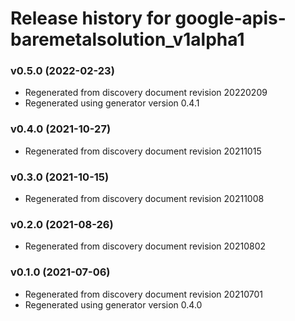 # Release history for google-apis-baremetalsolution_v1alpha1

### v0.5.0 (2022-02-23)

* Regenerated from discovery document revision 20220209
* Regenerated using generator version 0.4.1

### v0.4.0 (2021-10-27)

* Regenerated from discovery document revision 20211015

### v0.3.0 (2021-10-15)

* Regenerated from discovery document revision 20211008

### v0.2.0 (2021-08-26)

* Regenerated from discovery document revision 20210802

### v0.1.0 (2021-07-06)

* Regenerated from discovery document revision 20210701
* Regenerated using generator version 0.4.0

